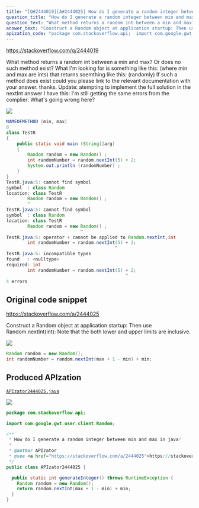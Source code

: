 ```yaml
---
title: "[Q#2444019][A#2444025] How do I generate a random integer between min and max in java?"
question_title: "How do I generate a random integer between min and max in java?"
question_text: "What method returns a random int between a min and max? Or does no such method exist? What I'm looking for is something like this: (where min and max are ints) that returns soemthing like this: (randomly) If such a method does exist could you please link to the relevant documentation with your answer. thanks. Update: atempting to implement the full solution in the nextInt answer I have this: I'm still getting the same errors from the complier: What's going wrong here?"
answer_text: "Construct a Random object at application startup: Then use Random.nextInt(int): Note that the both lower and upper limits are inclusive."
apization_code: "package com.stackoverflow.api;  import com.google.gwt.user.client.Random;  /**  * How do I generate a random integer between min and max in java?  *  * @author APIzator  * @see <a href=\"https://stackoverflow.com/a/2444025\">https://stackoverflow.com/a/2444025</a>  */ public class APIzator2444025 {    public static int generateInteger() throws RuntimeException {     Random random = new Random();     return random.nextInt(max + 1 - min) + min;   } }"
---
```


https://stackoverflow.com/q/2444019

What method returns a random int between a min and max? Or does no such method exist?
What I&#x27;m looking for is something like this:
(where min and max are ints)
that returns soemthing like this:
(randomly)
If such a method does exist could you please link to the relevant documentation with your answer. thanks.
Update: atempting to implement the full solution in the nextInt answer I have this:
I&#x27;m still getting the same errors from the complier:
What&#x27;s going wrong here?


<div class="code-logo"><img src="/stackoverflow.png" /></div>

```java
NAMEOFMETHOD (min, max)
8
class TestR
{
    public static void main (String[]arg) 
    {   
        Random random = new Random() ;
        int randomNumber = random.nextInt(5) + 2;
        System.out.println (randomNumber) ; 
    } 
}
TestR.java:5: cannot find symbol
symbol  : class Random
location: class TestR
        Random random = new Random() ;
        ^
TestR.java:5: cannot find symbol
symbol  : class Random
location: class TestR
        Random random = new Random() ;
                            ^
TestR.java:6: operator + cannot be applied to Random.nextInt,int
        int randomNumber = random.nextInt(5) + 2;
                                         ^
TestR.java:6: incompatible types
found   : <nulltype>
required: int
        int randomNumber = random.nextInt(5) + 2;
                                             ^
4 errors
```


## Original code snippet

https://stackoverflow.com/a/2444025

Construct a Random object at application startup:
Then use Random.nextInt(int):
Note that the both lower and upper limits are inclusive.

<div class="code-logo"><img src="/stackoverflow.png" /></div>

```java
Random random = new Random();
int randomNumber = random.nextInt(max + 1 - min) + min;
```

## Produced APIzation

[`APIzator2444025.java`](https://github.com/pasqualesalza/apization-temp-data/raw/master/search/APIzator2444025.java)

<div class="code-logo"><img src="/apizator.png" /></div>

```java
package com.stackoverflow.api;

import com.google.gwt.user.client.Random;

/**
 * How do I generate a random integer between min and max in java?
 *
 * @author APIzator
 * @see <a href="https://stackoverflow.com/a/2444025">https://stackoverflow.com/a/2444025</a>
 */
public class APIzator2444025 {

  public static int generateInteger() throws RuntimeException {
    Random random = new Random();
    return random.nextInt(max + 1 - min) + min;
  }
}

```